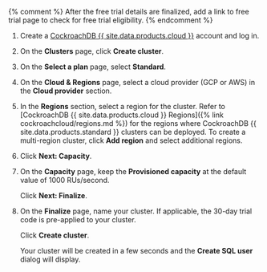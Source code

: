 {% comment %}
After the free trial details are finalized, add a link to free trial page to check for free trial eligibility.
{% endcomment %}

1. Create a [CockroachDB {{ site.data.products.cloud }}](https://cockroachlabs.cloud/signup?referralId={{page.referral_id}}) account and log in.
1. On the **Clusters** page, click **Create cluster**.
1. On the **Select a plan** page, select **Standard**.
1. On the **Cloud & Regions** page, select a cloud provider (GCP or AWS) in the **Cloud provider** section.
1. In the **Regions** section, select a region for the cluster. Refer to [CockroachDB {{ site.data.products.cloud }} Regions]({% link cockroachcloud/regions.md %}) for the regions where CockroachDB {{ site.data.products.standard }} clusters can be deployed. To create a multi-region cluster, click **Add region** and select additional regions.
1. Click **Next: Capacity**.
1. On the **Capacity** page, keep the **Provisioned capacity** at the default value of 1000 RUs/second.

    Click **Next: Finalize**.

1. On the **Finalize** page, name your cluster. If applicable, the 30-day trial code is pre-applied to your cluster.

    Click **Create cluster**.

    Your cluster will be created in a few seconds and the **Create SQL user** dialog will display.
